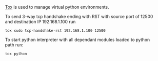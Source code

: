 [Tox](https://tox.readthedocs.org/en/latest/) is used to manage virtual python environments.

To send 3-way tcp handshake ending with RST with source port of 12500 and destination IP 192.168.1.100 run

    tox sudo tcp-handshake-rst 192.168.1.100 12500

To start python interpreter with all dependant modules loaded to python path run:

    tox python
